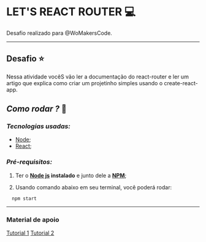 # LET'S REACT ROUTER 💻
Desafio realizado para @WoMakersCode.

******

## Desafio ⭐️

Nessa atividade vocêS vão ler a documentação do react-router e ler um artigo que explica como criar um projetinho simples usando o create-react-app.

## *Como rodar ?* 🚀
### *Tecnologias usadas:*
- [Node](https://nodejs.org/en/);
- [React](https://pt-br.reactjs.org/);

###  *Pré-requisitos:*
1. Ter o **[Node js](https://nodejs.org/en/) instalado** e junto dele a **[NPM](https://www.npmjs.com/)**;

2. Usando comando abaixo em seu terminal, você poderá rodar:

```
  npm start
```
******
### Material de apoio

[Tutorial 1](https://reacttraining.com/react-router/web/guides/primary-components)
[Tutorial 2](https://medium.com/collabcode/roteamento-no-react-com-os-poderes-do-react-router-v4-fbc191b9937d)

